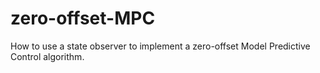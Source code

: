 # zero-offset-MPC
How to use a state observer to implement a zero-offset Model Predictive Control algorithm.
